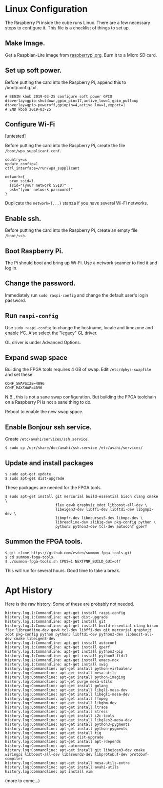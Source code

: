 # Linux Configuration

The Raspberry Pi inside the cube runs Linux.  There are
a few necessary steps to configure it.  This file is
a checklist of things to set up.

## Make Image.

Get a Raspbian-Lite image from
[raspberrypi.org](https://www.raspberrypi.org/downloads/).
Burn it to a Micro SD card.

## Set up soft power.

Before putting the card into the Raspberry Pi, append this to /boot/config.txt.

    # BEGIN kbob 2019-03-25 configure soft power GPIO
    dtoverlay=gpio-shutdown,gpio_pin=17,active_low=1,gpio_pull=up
    dtoverlay=gpio-poweroff,gpiopin=4,active_low=1,export=1
    # END kbob 2019-03-25

## Configure Wi-Fi

[untested]

Before putting the card into the Raspberry Pi, create the file
`/boot/wpa_supplicant.conf`.

    country=us
    update_config=1
    ctrl_interface=/run/wpa_supplicant

    network={
      scan_ssid=1
      ssid="(your network SSID)"
      psk="(your network password)"
    }

Duplicate the `network={...}` stanza if you have several Wi-Fi networks.

## Enable ssh.

Before putting the card into the Raspberry Pi, create an empty file
`/boot/ssh`.

## Boot Raspberry Pi.

The Pi should boot and bring up Wi-Fi.  Use a network scanner to find
it and log in.

## Change the password.

Immediately run `sudo raspi-config` and change the default user's
login password.

## Run `raspi-config`

Use `sudo raspi-config` to change the hostname, locale and timezone and
enable I&sup2;C.  Also select the "legacy" GL driver.

GL driver is under Advanced Options.

## Expand swap space

Building the FPGA tools requires 4 GB of swap.  Edit
`/etc/dphys-swapfile` and set these.

    CONF_SWAPSIZE=4096
    CONF_MAXSWAP=4096

N.B., this is not a sane swap configuration.  But building the FPGA toolchain
on a Raspberry Pi is not a sane thing to do.

Reboot to enable the new swap space.

## Enable Bonjour ssh service.

Create `/etc/avahi/services/ssh.service`.

    $ sudo cp /usr/share/doc/avahi/ssh.service /etc/avahi/services/

## Update and install packages

    $ sudo apt-get update
    $ sudo apt-get dist-upgrade

These packages are needed for the FPGA tools.

    $ sudo apt-get install git mercurial build-essential bison clang cmake \
                           flex gawk graphviz xdot libboost-all-dev \
                           libeigen3-dev libffi-dev libftdi-dev libgmp3-dev \
                           libmpfr-dev libncurses5-dev libmpc-dev \
                           libreadline-dev zlib1g-dev pkg-config python \
                           python3 python3-dev tcl-dev autoconf gperf


## Summon the FPGA tools.

    $ git clone https://github.com/esden/summon-fpga-tools.git
    $ cd summon-fpga-tools
    $ ./summon-fpga-tools.sh CPUS=1 NEXTPNR_BUILD_GUI=off

This will run for several hours.  Good time to take a break.


# Apt History

Here is the raw history.  Some of these are probably not needed.

```text
history.log.1:Commandline: apt-get install raspi-config
history.log.1:Commandline: apt-get dist-upgrade
history.log.1:Commandline: apt-get install git
history.log.1:Commandline: apt-get install build-essential clang bison flex libreadline-dev gawk tcl-dev libffi-dev git mercurial graphviz xdot pkg-config python python3 libftdi-dev python3-dev libboost-all-dev cmake libeigen3-dev
history.log.1:Commandline: apt-get install autoconf
history.log.1:Commandline: apt-get install gperf
history.log.1:Commandline: apt-get install python3-pip
history.log.1:Commandline: apt-get install python3-ftdi1
history.log.1:Commandline: apt-get install emacs-nox
history.log.1:Commandline: apt-get install swig
history.log:Commandline: apt-get install python-virtualenv
history.log:Commandline: apt-get install mesa-utils
history.log:Commandline: apt-get install python-imaging
history.log:Commandline: apt-get purge mesa-utils
history.log:Commandline: apt-get install golang
history.log:Commandline: apt-get install libgl1-mesa-dev
history.log:Commandline: apt-get install libegl1-mesa-dev
history.log:Commandline: apt-get install ffmpeg
history.log:Commandline: apt-get install libgbm-dev
history.log:Commandline: apt-get install ltrace
history.log:Commandline: apt-get install stress
history.log:Commandline: apt-get install i2c-tools
history.log:Commandline: apt-get install libgles2-mesa-dev
history.log:Commandline: apt-get install python3-pygments
history.log:Commandline: apt-get install python-pygments
history.log:Commandline: apt-get install tig
history.log:Commandline: apt-get dist-upgrade
history.log:Commandline: apt-get install apt-rdepends
history.log:Commandline: apt autoremove
history.log:Commandline: apt-get install git libeigen3-dev cmake wiringpi libboost-all-dev libasound2-dev libprotobuf-dev protobuf-compiler
history.log:Commandline: apt-get install mesa-utils-extra
history.log:Commandline: apt-get install avahi-utils
history.log:Commandline: apt install vim
```

(more to come...)

